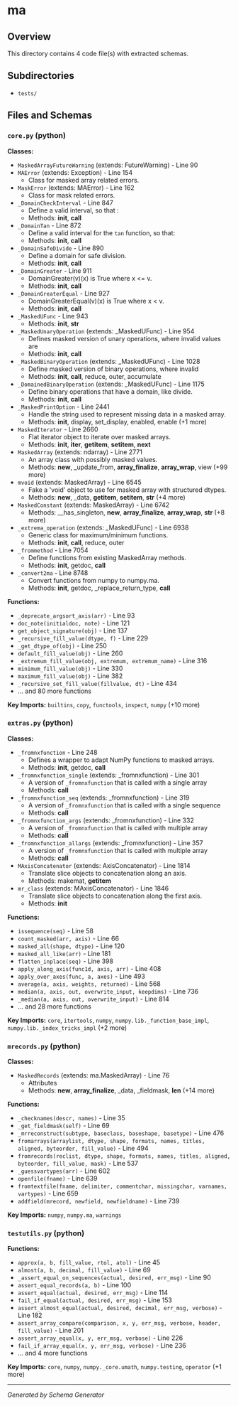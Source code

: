 # ma

## Overview

This directory contains 4 code file(s) with extracted schemas.

## Subdirectories

- `tests/`

## Files and Schemas

### `core.py` (python)

**Classes:**
- `MaskedArrayFutureWarning` (extends: FutureWarning) - Line 90
- `MAError` (extends: Exception) - Line 154
  - Class for masked array related errors.
- `MaskError` (extends: MAError) - Line 162
  - Class for mask related errors.
- `_DomainCheckInterval` - Line 847
  - Define a valid interval, so that :
  - Methods: __init__, __call__
- `_DomainTan` - Line 872
  - Define a valid interval for the `tan` function, so that:
  - Methods: __init__, __call__
- `_DomainSafeDivide` - Line 890
  - Define a domain for safe division.
  - Methods: __init__, __call__
- `_DomainGreater` - Line 911
  - DomainGreater(v)(x) is True where x <= v.
  - Methods: __init__, __call__
- `_DomainGreaterEqual` - Line 927
  - DomainGreaterEqual(v)(x) is True where x < v.
  - Methods: __init__, __call__
- `_MaskedUFunc` - Line 943
  - Methods: __init__, __str__
- `_MaskedUnaryOperation` (extends: _MaskedUFunc) - Line 954
  - Defines masked version of unary operations, where invalid values are
  - Methods: __init__, __call__
- `_MaskedBinaryOperation` (extends: _MaskedUFunc) - Line 1028
  - Define masked version of binary operations, where invalid
  - Methods: __init__, __call__, reduce, outer, accumulate
- `_DomainedBinaryOperation` (extends: _MaskedUFunc) - Line 1175
  - Define binary operations that have a domain, like divide.
  - Methods: __init__, __call__
- `_MaskedPrintOption` - Line 2441
  - Handle the string used to represent missing data in a masked array.
  - Methods: __init__, display, set_display, enabled, enable (+1 more)
- `MaskedIterator` - Line 2660
  - Flat iterator object to iterate over masked arrays.
  - Methods: __init__, __iter__, __getitem__, __setitem__, __next__
- `MaskedArray` (extends: ndarray) - Line 2771
  - An array class with possibly masked values.
  - Methods: __new__, _update_from, __array_finalize__, __array_wrap__, view (+99 more)
- `mvoid` (extends: MaskedArray) - Line 6545
  - Fake a 'void' object to use for masked array with structured dtypes.
  - Methods: __new__, _data, __getitem__, __setitem__, __str__ (+4 more)
- `MaskedConstant` (extends: MaskedArray) - Line 6742
  - Methods: __has_singleton, __new__, __array_finalize__, __array_wrap__, __str__ (+8 more)
- `_extrema_operation` (extends: _MaskedUFunc) - Line 6938
  - Generic class for maximum/minimum functions.
  - Methods: __init__, __call__, reduce, outer
- `_frommethod` - Line 7054
  - Define functions from existing MaskedArray methods.
  - Methods: __init__, getdoc, __call__
- `_convert2ma` - Line 8748
  - Convert functions from numpy to numpy.ma.
  - Methods: __init__, getdoc, _replace_return_type, __call__

**Functions:**
- `_deprecate_argsort_axis(arr)` - Line 93
- `doc_note(initialdoc, note)` - Line 121
- `get_object_signature(obj)` - Line 137
- `_recursive_fill_value(dtype, f)` - Line 229
- `_get_dtype_of(obj)` - Line 250
- `default_fill_value(obj)` - Line 260
- `_extremum_fill_value(obj, extremum, extremum_name)` - Line 316
- `minimum_fill_value(obj)` - Line 330
- `maximum_fill_value(obj)` - Line 382
- `_recursive_set_fill_value(fillvalue, dt)` - Line 434
- ... and 80 more functions

**Key Imports:** `builtins`, `copy`, `functools`, `inspect`, `numpy` (+10 more)

### `extras.py` (python)

**Classes:**
- `_fromnxfunction` - Line 248
  - Defines a wrapper to adapt NumPy functions to masked arrays.
  - Methods: __init__, getdoc, __call__
- `_fromnxfunction_single` (extends: _fromnxfunction) - Line 301
  - A version of `_fromnxfunction` that is called with a single array
  - Methods: __call__
- `_fromnxfunction_seq` (extends: _fromnxfunction) - Line 319
  - A version of `_fromnxfunction` that is called with a single sequence
  - Methods: __call__
- `_fromnxfunction_args` (extends: _fromnxfunction) - Line 332
  - A version of `_fromnxfunction` that is called with multiple array
  - Methods: __call__
- `_fromnxfunction_allargs` (extends: _fromnxfunction) - Line 357
  - A version of `_fromnxfunction` that is called with multiple array
  - Methods: __call__
- `MAxisConcatenator` (extends: AxisConcatenator) - Line 1814
  - Translate slice objects to concatenation along an axis.
  - Methods: makemat, __getitem__
- `mr_class` (extends: MAxisConcatenator) - Line 1846
  - Translate slice objects to concatenation along the first axis.
  - Methods: __init__

**Functions:**
- `issequence(seq)` - Line 58
- `count_masked(arr, axis)` - Line 66
- `masked_all(shape, dtype)` - Line 120
- `masked_all_like(arr)` - Line 181
- `flatten_inplace(seq)` - Line 398
- `apply_along_axis(func1d, axis, arr)` - Line 408
- `apply_over_axes(func, a, axes)` - Line 493
- `average(a, axis, weights, returned)` - Line 568
- `median(a, axis, out, overwrite_input, keepdims)` - Line 736
- `_median(a, axis, out, overwrite_input)` - Line 814
- ... and 28 more functions

**Key Imports:** `core`, `itertools`, `numpy`, `numpy.lib._function_base_impl`, `numpy.lib._index_tricks_impl` (+2 more)

### `mrecords.py` (python)

**Classes:**
- `MaskedRecords` (extends: ma.MaskedArray) - Line 76
  - Attributes
  - Methods: __new__, __array_finalize__, _data, _fieldmask, __len__ (+14 more)

**Functions:**
- `_checknames(descr, names)` - Line 35
- `_get_fieldmask(self)` - Line 69
- `_mrreconstruct(subtype, baseclass, baseshape, basetype)` - Line 476
- `fromarrays(arraylist, dtype, shape, formats, names, titles, aligned, byteorder, fill_value)` - Line 494
- `fromrecords(reclist, dtype, shape, formats, names, titles, aligned, byteorder, fill_value, mask)` - Line 537
- `_guessvartypes(arr)` - Line 602
- `openfile(fname)` - Line 639
- `fromtextfile(fname, delimiter, commentchar, missingchar, varnames, vartypes)` - Line 659
- `addfield(mrecord, newfield, newfieldname)` - Line 739

**Key Imports:** `numpy`, `numpy.ma`, `warnings`

### `testutils.py` (python)

**Functions:**
- `approx(a, b, fill_value, rtol, atol)` - Line 45
- `almost(a, b, decimal, fill_value)` - Line 69
- `_assert_equal_on_sequences(actual, desired, err_msg)` - Line 90
- `assert_equal_records(a, b)` - Line 100
- `assert_equal(actual, desired, err_msg)` - Line 114
- `fail_if_equal(actual, desired, err_msg)` - Line 153
- `assert_almost_equal(actual, desired, decimal, err_msg, verbose)` - Line 182
- `assert_array_compare(comparison, x, y, err_msg, verbose, header, fill_value)` - Line 201
- `assert_array_equal(x, y, err_msg, verbose)` - Line 226
- `fail_if_array_equal(x, y, err_msg, verbose)` - Line 236
- ... and 4 more functions

**Key Imports:** `core`, `numpy`, `numpy._core.umath`, `numpy.testing`, `operator` (+1 more)

---
*Generated by Schema Generator*